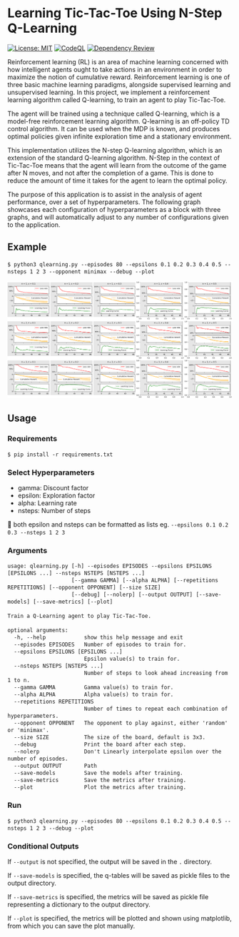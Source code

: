 # Learning Tic-Tac-Toe Using N-Step Q-Learning
[![License: MIT](https://img.shields.io/badge/License-MIT-yellow.svg)](https://github.com/frederikgram/nstep_qlearning_tictactoe/blob/master/LICENSE)
[![CodeQL](https://github.com/frederikgram/nstep_qlearning_tictactoe/workflows/CodeQL/badge.svg)](https://github.com/frederikgram/nstep_qlearning_tictactoe/actions?query=workflow%3ADependency+Review)
[![Dependency Review](https://github.com/frederikgram/nstep_qlearning_tictactoe/workflows/Dependency%20Review/badge.svg)]()


Reinforcement learning (RL) is an area of machine learning concerned with how intelligent agents ought to take actions in an environment in order to maximize the notion of cumulative reward. Reinforcement learning is one of three basic machine learning paradigms, alongside supervised learning and unsupervised learning. In this project, we implement a reinforcement learning algorithm called Q-learning, to train an agent to play Tic-Tac-Toe.

The agent will be trained using a technique called Q-learning, which is a model-free reinforcement learning algorithm. Q-learning is an off-policy TD control algorithm. It can be used when the MDP is known, and produces optimal policies given infinite exploration time and a stationary environment.

This implementation utilizes the N-step Q-learning algorithm, which is an extension of the standard Q-learning algorithm. N-Step in the context of Tic-Tac-Toe means that the agent will learn from the outcome of the game after N moves, and not after the completion of a game. This is done to reduce the amount of time it takes for the agent to learn the optimal policy.

The purpose of this application is to assist in the analysis of agent performance, over a set of hyperparameters. The following graph showcases each configuration of hyperparameters as a block with three graphs, and will automatically adjust to any number of configurations given to the application.

## Example

    $ python3 qlearning.py --episodes 80 --epsilons 0.1 0.2 0.3 0.4 0.5 --nsteps 1 2 3 --opponent minimax --debug --plot

![Metrics](./tictactoe-qlearning-metrics.png "Example output")

## Usage

### Requirements
    $ pip install -r requirements.txt

### Select Hyperparameters
- gamma: Discount factor
- epsilon: Exploration factor
- alpha: Learning rate
- nsteps: Number of steps

:speech_balloon: both epsilon and nsteps can be formatted as lists eg. `--epsilons 0.1 0.2 0.3 --nsteps 1 2 3`

### Arguments

```
usage: qlearning.py [-h] --episodes EPISODES --epsilons EPSILONS [EPSILONS ...] --nsteps NSTEPS [NSTEPS ...]
                    [--gamma GAMMA] [--alpha ALPHA] [--repetitions REPETITIONS] [--opponent OPPONENT] [--size SIZE]
                    [--debug] [--nolerp] [--output OUTPUT] [--save-models] [--save-metrics] [--plot]

Train a Q-Learning agent to play Tic-Tac-Toe.

optional arguments:
  -h, --help            show this help message and exit
  --episodes EPISODES   Number of episodes to train for.
  --epsilons EPSILONS [EPSILONS ...]
                        Epsilon value(s) to train for.
  --nsteps NSTEPS [NSTEPS ...]
                        Number of steps to look ahead increasing from 1 to n.
  --gamma GAMMA         Gamma value(s) to train for.
  --alpha ALPHA         Alpha value(s) to train for.
  --repetitions REPETITIONS
                        Number of times to repeat each combination of hyperparameters.
  --opponent OPPONENT   The opponent to play against, either 'random' or 'minimax'.
  --size SIZE           The size of the board, default is 3x3.
  --debug               Print the board after each step.
  --nolerp              Don't Linearly interpolate epsilon over the number of episodes.
  --output OUTPUT       Path
  --save-models         Save the models after training.
  --save-metrics        Save the metrics after training.
  --plot                Plot the metrics after training.
```

### Run
    $ python3 qlearning.py --episodes 80 --epsilons 0.1 0.2 0.3 0.4 0.5 --nsteps 1 2 3 --debug --plot

### Conditional Outputs

If `--output` is not specified, the output will be saved in the `.` directory.


If `--save-models` is specified, the q-tables will be saved as pickle files to the output directory.


If `--save-metrics` is specified, the metrics will be saved as pickle file representing a dictionary to the output directory.

If `--plot` is specified, the metrics will be plotted and shown using matplotlib, from which you can save the plot manually.
